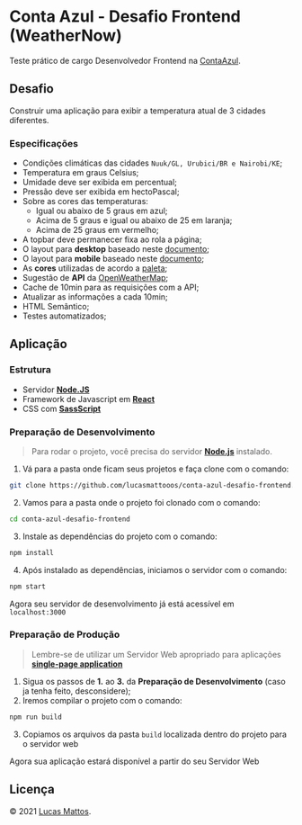 # Conta Azul - Desafio Frontend (WeatherNow)

Teste prático de cargo Desenvolvedor Frontend na [ContaAzul](https://contaazul.com/).

## Desafio

Construir uma aplicação para exibir a temperatura atual de 3 cidades
diferentes.

### Especificações
- Condições climáticas das cidades `Nuuk/GL, Urubici/BR e Nairobi/KE`;
- Temperatura em graus Celsius;
- Umidade deve ser exibida em percentual;
- Pressão deve ser exibida em hectoPascal;
- Sobre as cores das temperaturas:
  - Igual ou abaixo de 5 graus em azul;
  - Acima de 5 graus e igual ou abaixo de 25 em laranja;
  - Acima de 25 graus em vermelho;
- A topbar deve permanecer fixa ao rola a página;
- O layout para **desktop** baseado neste [documento](https://marvelapp.com/13gd240g/screen/38477114);
- O layout para **mobile** baseado neste [documento](https://marvelapp.com/13gd240g/screen/38477115);
- As **cores** utilizadas de acordo a [paleta](https://marvelapp.com/13gd240g/screen/38477116);
- Sugestão de **API** da [OpenWeatherMap](https://openweathermap.org/api);
- Cache de 10min para as requisições com a API;
- Atualizar as informações a cada 10min;
- HTML Semântico;
- Testes automatizados;

## Aplicação
### Estrutura
- Servidor [**Node.JS**](https://nodejs.org/en/)
- Framework de Javascript em [**React**](https://pt-br.reactjs.org/)
- CSS com [**SassScript**](https://www.npmjs.com/package/node-sass)

### Preparação de Desenvolvimento
> Para rodar o projeto, você precisa do servidor [**Node.js**](https://nodejs.org/en/) instalado.

1. Vá para a pasta onde ficam seus projetos e faça clone com o comando:
```bash
git clone https://github.com/lucasmattooos/conta-azul-desafio-frontend.git
```
2. Vamos para a pasta onde o projeto foi clonado com o comando:
```bash
cd conta-azul-desafio-frontend
```
3. Instale as dependências do projeto com o comando:
```bash
npm install
```
4. Após instalado as dependências, iniciamos o servidor com o comando:
```bash
npm start
```

Agora seu servidor de desenvolvimento já está acessível em `localhost:3000`

### Preparação de Produção
> Lembre-se de utilizar um Servidor Web apropriado para aplicações [**single-page application**](https://pt.wikipedia.org/wiki/Aplicativo_de_p%C3%A1gina_%C3%BAnica)

1. Sigua os passos de **1.** ao **3.** da **Preparação de Desenvolvimento** (caso ja tenha feito, desconsidere);
2. Iremos compilar o projeto com o comando:
```bash
npm run build
```
3. Copiamos os arquivos da pasta `build` localizada dentro do projeto para o servidor web

Agora sua aplicação estará disponível a partir do seu Servidor Web

## Licença
© 2021 [Lucas Mattos](https://www.lucasmattos.com.br/).

